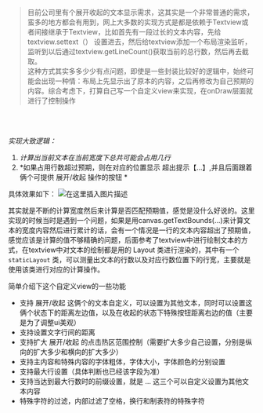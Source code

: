 > 目前公司里有个展开收起的文本显示需求，这其实是一个非常普通的需求，蛮多的地方都会有用到，网上大多数的实现方式是都是依赖于Textview或者间接继承于Textview，比如首先有一段过长的文本内容，先给textview.settext（） 设置进去，然后给textview添加一个布局渲染监听，监听到以后通过textview.getLineCount()获取当前的总行数，然后再去截取。
>  </br>
> 这种方式其实多多少少有点问题，即使是一些封装比较好的逻辑中，始终可能会出现一种情：布局上先显示出了原本的内容，之后再修改为自己预期的内容。综合考虑下，打算自己写一个自定义view来实现，在onDraw层面就进行了控制操作

</br>
</br>

*实现大致逻辑：*

 1. *计算出当前文本在当前宽度下总共可能会占用几行*
 2. *如果占用行数超过预期，则在对应的位置显示 超出提示【...】,并且后面跟着俩个可提供  展开/收起 操作的按钮 *

具体效果如下：
![在这里插入图片描述](https://img-blog.csdnimg.cn/20190719150255188.gif)

其实就是不断的计算宽度然后来计算是否匹配预期值，感觉是没什么好说的。这里实现的时候当时是遇到一个问题，如果是用canvas.getTextBounds(...)来计算文本的宽度内容然后进行累计的话，会有一个情况是一行的文本内容超出了预期值，感觉应该是计算的值不够精确的问题，后面参考了textview中进行绘制文本的方式，在textview中对文本的绘制都是用的 Layout 类进行渲染的，其中有一个`staticLayout` 类，可以测量出文本的行数以及对应行数位置下的行宽，主要就是使用该类进行对应的计算操作。


简单介绍下这个自定义view的一些功能

 - 支持 展开/收起  这俩个的文本自定义，可以设置为其他文本，同时可以设置这俩个状态下的距离左边值，以及在收起的状态下特殊按钮距离右边的值（主要是为了调整ui美观）
 - 支持设置文字行间的距离
 - 支持扩大 展开/收起 的点击热区范围控制（需要扩大多少自己设置，分别是纵向的扩大多少和横向的扩大多少）
 - 支持主内容和特殊内容的字体粗体，字体大小，字体颜色的分别设置
 - 支持最大行设置（具体判断也已经该字段为准）
 - 支持当达到最大行数时的前缀设置，就是 ...  这三个可以自定义设置为其他文本内容
 - 特殊字符的过滤，内部过滤了空格，换行和制表符的特殊字符
